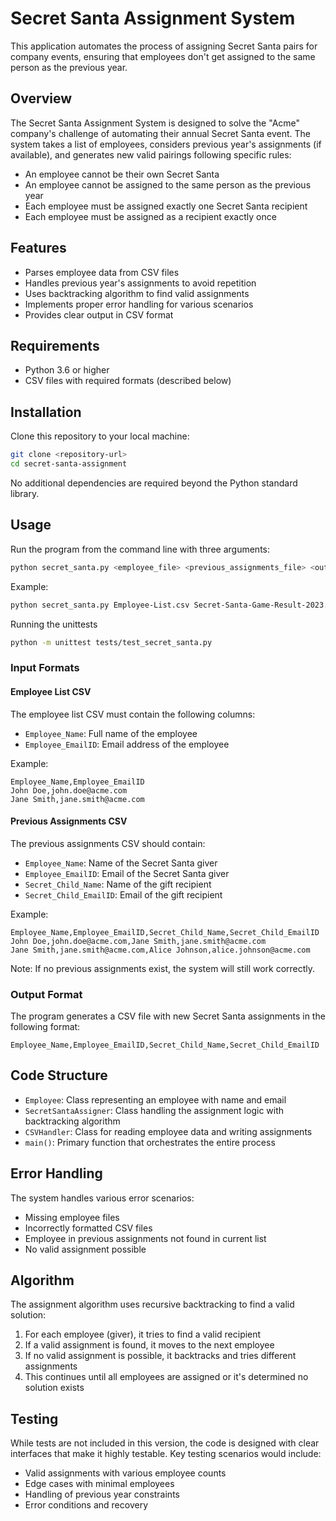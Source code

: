 # Secret Santa Assignment System

This application automates the process of assigning Secret Santa pairs for company events, ensuring that employees don't get assigned to the same person as the previous year.

## Overview

The Secret Santa Assignment System is designed to solve the "Acme" company's challenge of automating their annual Secret Santa event. The system takes a list of employees, considers previous year's assignments (if available), and generates new valid pairings following specific rules:

- An employee cannot be their own Secret Santa
- An employee cannot be assigned to the same person as the previous year
- Each employee must be assigned exactly one Secret Santa recipient
- Each employee must be assigned as a recipient exactly once

## Features

- Parses employee data from CSV files
- Handles previous year's assignments to avoid repetition
- Uses backtracking algorithm to find valid assignments
- Implements proper error handling for various scenarios
- Provides clear output in CSV format

## Requirements

- Python 3.6 or higher
- CSV files with required formats (described below)

## Installation

Clone this repository to your local machine:

```bash
git clone <repository-url>
cd secret-santa-assignment
```

No additional dependencies are required beyond the Python standard library.

## Usage

Run the program from the command line with three arguments:

```bash
python secret_santa.py <employee_file> <previous_assignments_file> <output_file>
```

Example:
```bash
python secret_santa.py Employee-List.csv Secret-Santa-Game-Result-2023.csv Secret-Santa-Game-Result-2024.csv
```

Running the unittests 
```bash
python -m unittest tests/test_secret_santa.py
```

### Input Formats

#### Employee List CSV
The employee list CSV must contain the following columns:
- `Employee_Name`: Full name of the employee
- `Employee_EmailID`: Email address of the employee

Example:
```
Employee_Name,Employee_EmailID
John Doe,john.doe@acme.com
Jane Smith,jane.smith@acme.com
```

#### Previous Assignments CSV
The previous assignments CSV should contain:
- `Employee_Name`: Name of the Secret Santa giver
- `Employee_EmailID`: Email of the Secret Santa giver
- `Secret_Child_Name`: Name of the gift recipient
- `Secret_Child_EmailID`: Email of the gift recipient

Example:
```
Employee_Name,Employee_EmailID,Secret_Child_Name,Secret_Child_EmailID
John Doe,john.doe@acme.com,Jane Smith,jane.smith@acme.com
Jane Smith,jane.smith@acme.com,Alice Johnson,alice.johnson@acme.com
```

Note: If no previous assignments exist, the system will still work correctly.

### Output Format

The program generates a CSV file with new Secret Santa assignments in the following format:
```
Employee_Name,Employee_EmailID,Secret_Child_Name,Secret_Child_EmailID
```

## Code Structure

- `Employee`: Class representing an employee with name and email
- `SecretSantaAssigner`: Class handling the assignment logic with backtracking algorithm
- `CSVHandler`: Class for reading employee data and writing assignments
- `main()`: Primary function that orchestrates the entire process

## Error Handling

The system handles various error scenarios:
- Missing employee files
- Incorrectly formatted CSV files
- Employee in previous assignments not found in current list
- No valid assignment possible

## Algorithm

The assignment algorithm uses recursive backtracking to find a valid solution:
1. For each employee (giver), it tries to find a valid recipient
2. If a valid assignment is found, it moves to the next employee
3. If no valid assignment is possible, it backtracks and tries different assignments
4. This continues until all employees are assigned or it's determined no solution exists

## Testing

While tests are not included in this version, the code is designed with clear interfaces that make it highly testable. Key testing scenarios would include:
- Valid assignments with various employee counts
- Edge cases with minimal employees
- Handling of previous year constraints
- Error conditions and recovery
